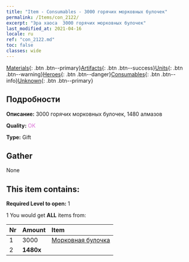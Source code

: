 ```yaml
---
title: "Item - Consumables - 3000 горячих морковных булочек"
permalink: /Items/con_2122/
excerpt: "Эра хаоса  3000 горячих морковных булочек"
last_modified_at: 2021-04-16
locale: ru
ref: "con_2122.md"
toc: false
classes: wide
---
```

 [Materials](/ru/Items/){: .btn .btn--primary}[Artifacts](/ru/Items/Artifacts/){: .btn .btn--success}[Units](/ru/Items/Units/){: .btn .btn--warning}[Heroes](/ru/Items/Heroes/){: .btn .btn--danger}[Consumables](/ru/Items/Consumables/){: .btn .btn--info}[Unknown](/ru/Items/Unknown/){: .btn .btn--primary}

## Подробности
 **Описание:** 3000 горячих морковных булочек, 1480 алмазов

 **Quality:** <span style="color: #DA70D6">OK</span>

 **Type:** Gift

## Gather

  None

## This item contains:

 **Required Level to open:** 1

 1 You would get **ALL** items  from:

  | Nr | Amount |     Item    |
  |:---|:-------|:------------|
  | 1 | 3000 | [Морковная булочка](/ru/Items/con_2119/) |  | 
  | 2 |  **1480x** | <i class="fas fa-gem"/> |  | 
